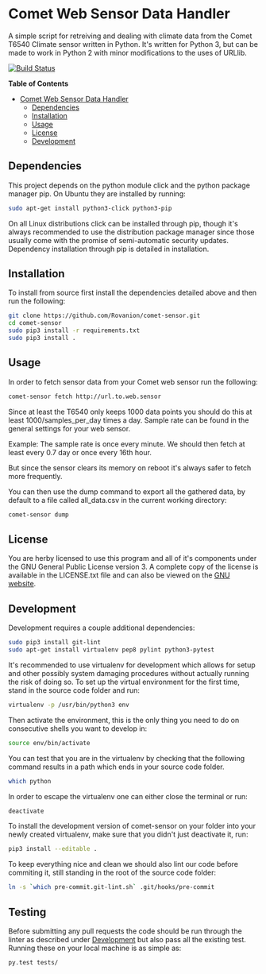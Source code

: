Comet Web Sensor Data Handler
=============================

A simple script for retreiving and dealing with climate data from the Comet T6540 Climate sensor written in Python. It's written for Python 3, but can be made to work in Python 2 with minor modifications to the uses of URLlib.

[![Build Status](https://travis-ci.org/Rovanion/comet-sensor.svg)](https://travis-ci.org/Rovanion/comet-sensor)

<!-- markdown-toc start - Don't edit this section. Run M-x markdown-toc-generate-toc again -->
**Table of Contents**

- [Comet Web Sensor Data Handler](#comet-web-sensor-data-handler)
    - [Dependencies](#dependencies)
    - [Installation](#installation)
    - [Usage](#usage)
    - [License](#license)
    - [Development](#development)

<!-- markdown-toc end -->



Dependencies
------------

This project depends on the python module click and the python package manager pip. On Ubuntu they are installed by running:

```bash
sudo apt-get install python3-click python3-pip
```

On all Linux distributions click can be installed through pip, though it's always recommended to use the distribution package manager since those usually come with the promise of semi-automatic security updates. Dependency installation through pip is detailed in installation.



Installation
------------

To install from source first install the dependencies detailed above and then run the following:

```bash
git clone https://github.com/Rovanion/comet-sensor.git
cd comet-sensor
sudo pip3 install -r requirements.txt
sudo pip3 install .
```



Usage
-----

In order to fetch sensor data from your Comet web sensor run the following:

```bash
comet-sensor fetch http://url.to.web.sensor
```

Since at least the T6540 only keeps 1000 data points you should do this at least 1000/samples\_per\_day times a day. Sample rate can be found in the general settings for your web sensor.

Example: The sample rate is once every minute. We should then fetch at least every 0.7 day or once every 16th hour.

But since the sensor clears its memory on reboot it's always safer to fetch more frequently.

You can then use the dump command to export all the gathered data, by default to a file called all_data.csv in the current working directory:

```bash
comet-sensor dump
```



License
-------

You are herby licensed to use this program and all of it's components under the GNU General Public License version 3. A complete copy of the license is available in the LICENSE.txt file and can also be viewed on the [GNU website](http://www.gnu.org/licenses/gpl-3.0.html).



Development
-----------

Development requires a couple additional dependencies:

```bash
sudo pip3 install git-lint
sudo apt-get install virtualenv pep8 pylint python3-pytest
```

It's recommended to use virtualenv for development which allows for setup and other possibly system damaging procedures without actually running the risk of doing so. To set up the virtual environment for the first time, stand in the source code folder and run:

```bash
virtualenv -p /usr/bin/python3 env
```

Then activate the environment, this is the only thing you need to do on consecutive shells you want to develop in:

```bash
source env/bin/activate
```

You can test that you are in the virtualenv by checking that the following command results in a path which ends in your source code folder.

```bash
which python
```

In order to escape the virtualenv one can either close the terminal or run:

```bash
deactivate
```
To install the development version of comet-sensor on your folder into your newly created virtualenv, make sure that you didn't just deactivate it, run:

```bash
pip3 install --editable .
```

To keep everything nice and clean we should also lint our code before commiting it, still standing in the root of the source code folder:

```bash
ln -s `which pre-commit.git-lint.sh` .git/hooks/pre-commit
```


Testing
-------

Before submitting any pull requests the code should be run through the linter as described under [Development](#development) but also pass all the existing test. Running these on your local machine is as simple as:

```bash
py.test tests/
```

